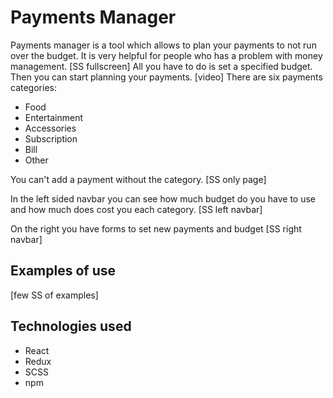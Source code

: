 # Payments Manager
Payments manager is a tool which allows to plan your payments to not run over the budget. 
It is very helpful for people who has a problem with money management. 
[SS fullscreen]
All you have to do is set a specified budget. Then you can start planning your payments.
[video]
There are six payments categories:
- Food 
- Entertainment
- Accessories
- Subscription
- Bill
- Other

You can't add a payment without the category.
[SS only page]

In the left sided navbar you can see how much budget do you have to use and how much does cost you each category.
[SS left navbar]

On the right you have forms to set new payments and budget
[SS right navbar]
## Examples of use
[few SS of examples]

## Technologies used
- React
- Redux
- SCSS
- npm
